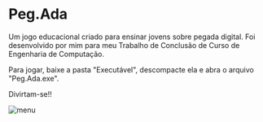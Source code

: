 # Peg.Ada
 Um jogo educacional criado para ensinar jovens sobre pegada digital. Foi desenvolvido por mim para meu Trabalho de Conclusão de Curso de Engenharia de Computação.
 
 Para jogar, baixe a pasta "Executável", descompacte ela e abra o arquivo "Peg.Ada.exe".
 
 Divirtam-se!!

![menu](https://user-images.githubusercontent.com/79283071/229414919-7dae783e-a1b0-42c8-bae3-6b9d170ee567.png)
